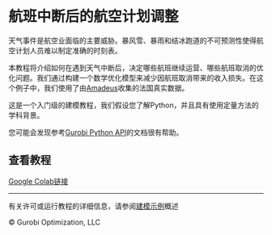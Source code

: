 # 航班中断后的航空计划调整

天气事件是航空业面临的主要威胁。暴风雪、暴雨和结冰跑道的不可预测性使得航空计划人员难以制定准确的时刻表。

本教程将介绍如何在遇到天气中断后，决定哪些航班继续运营、哪些航班取消的优化问题。我们通过构建一个数学优化模型来减少因航班取消带来的收入损失。在这个例子中，我们使用了由[Amadeus](https://amadeus.com/en)收集的法国真实数据。

这是一个入门级的建模教程，我们假设您了解Python，并且具有使用定量方法的学科背景。

您可能会发现参考[Gurobi Python API](https://www.gurobi.com/documentation/current/refman/py_python_api_overview.html)的文档很有帮助。

## 查看教程

[Google Colab链接](https://colab.research.google.com/github/Gurobi/modeling-examples/blob/master/aviation_planning/airlineplanning.ipynb)


----
有关许可或运行教程的详细信息，请参阅[建模示例](../)概述

© Gurobi Optimization, LLC